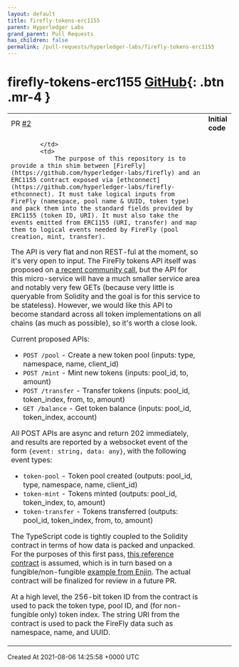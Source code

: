 ```yaml
---
layout: default
title: firefly-tokens-erc1155
parent: Hyperledger Labs
grand_parent: Pull Requests
has_children: false
permalink: /pull-requests/hyperledger-labs/firefly-tokens-erc1155
---
```


# firefly-tokens-erc1155 <span class="fs-3 right-align">[GitHub](https://github.com/hyperledger-labs/firefly-tokens-erc1155){: .btn .mr-4 }</span>


<div>
    <table>
        <tr>
            <td>
                PR <a href="https://github.com/hyperledger-labs/firefly-tokens-erc1155/pull/2" class=".btn">#2</a>
            </td>
            <td>
                <b>
                    Initial code
                </b>
            </td>
        </tr>
        <tr>
            <td>
                
            </td>
            <td>
                The purpose of this repository is to provide a thin shim between [FireFly](https://github.com/hyperledger-labs/firefly) and an ERC1155 contract exposed via [ethconnect](https://github.com/hyperledger-labs/firefly-ethconnect). It must take logical inputs from FireFly (namespace, pool name & UUID, token type) and pack them into the standard fields provided by ERC1155 (token ID, URI). It must also take the events emitted from ERC1155 (URI, transfer) and map them to logical events needed by FireFly (pool creation, mint, transfer).

The API is very flat and non REST-ful at the moment, so it's very open to input. The FireFly tokens API itself was proposed on [a recent community call](https://wiki.hyperledger.org/display/labs/2021-06-30+FireFly+Community+Call), but the API for this micro-service will have a much smaller service area and notably very few GETs (because very little is queryable from Solidity and the goal is for this service to be stateless). However, we would like this API to become standard across all token implementations on all chains (as much as possible), so it's worth a close look.

Current proposed APIs:
* `POST /pool` - Create a new token pool (inputs: type, namespace, name, client_id)
* `POST /mint` - Mint new tokens (inputs: pool_id, to, amount)
* `POST /transfer` - Transfer tokens (inputs: pool_id, token_index, from, to, amount)
* `GET /balance` - Get token balance (inputs: pool_id, token_index, account)

All POST APIs are async and return 202 immediately, and results are reported by a websocket event of the form `{event: string, data: any}`, with the following event types:
* `token-pool` - Token pool created (outputs: pool_id, type, namespace, name, client_id)
* `token-mint` - Tokens minted (outputs: pool_id, token_index, to, amount)
* `token-transfer` - Tokens transferred (outputs: pool_id, token_index, from, to, amount)

The TypeScript code is tightly coupled to the Solidity contract in terms of how data is packed and unpacked. For the purposes of this first pass, [this reference contract](https://github.com/hyperledger-labs/firefly/pull/124/commits/7989ce583960fb040d68c855de8959a34f3685cb) is assumed, which is in turn based on a fungible/non-fungible [example from Enjin](https://github.com/enjin/erc-1155/blob/master/contracts/ERC1155MixedFungibleMintable.sol). The actual contract will be finalized for review in a future PR.

At a high level, the 256-bit token ID from the contract is used to pack the token type, pool ID, and (for non-fungible only) token index. The string URI from the contract is used to pack the FireFly data such as namespace, name, and UUID.
            </td>
        </tr>
    </table>
    <div class="right-align">
        Created At 2021-08-06 14:25:58 +0000 UTC
    </div>
</div>

